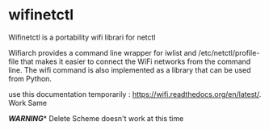 # wifinetctl
Wifinetctl is a portability wifi librari for netctl

Wifiarch provides a command line wrapper for iwlist and /etc/netctl/profile-file that makes it easier to connect the WiFi
networks from the command line. The wifi command is also implemented as a library that can be used from Python.

use this documentation temporarily : https://wifi.readthedocs.org/en/latest/.
Work Same

*************WARNING**************
Delete Scheme doesn't work at this time
